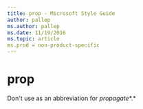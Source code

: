 ```yaml
---
title: prop - Microsoft Style Guide
author: pallep
ms.author: pallep
ms.date: 11/19/2016
ms.topic: article
ms.prod = non-product-specific
---
```


# prop

Don't use as an abbreviation for *propagate**.*
